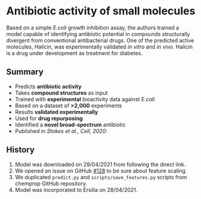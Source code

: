 # Antibiotic activity of small molecules

Based on a simple _E.coli_ growth inhibition assay, the authors trained a model capable of identifying antibiotic potential in compounds structurally divergent from conventional antibacterial drugs. One of the predicted active molecules, Halicin, was experimentally validated _in vitro_ and _in vivo_. Halicin is a drug under development as treatment for diabetes.

## Summary

* Predicts **antibiotic activity**
* Takes **compound structures** as input
* Trained with **experimental** bioactivity data against _E.coli_
* Based on a dataset of **>2,000** experiments
* Results **validated experimentally**
* Used for **drug repurposing**
* Identified a **novel broad-spectrum** antibiotic
* Published in *Stokes et al., Cell, 2020*: [](10.1016/j.cell.2020.01.021)

## History

1. Model was downloaded on 28/04/2021 from [](http://chemprop.csail.mit.edu/checkpoints) following the direct link.
2. We opened an issue on GitHub [#128](https://github.com/chemprop/chemprop/issues/108#issuecomment-802245616) to be sure about feature scaling.
3. We duplicated `predict.py` and `scripts/save_features.py` scripts from chemprop GitHub repository.
4. Model was incorporated to Ersilia on 28/04/2021.
